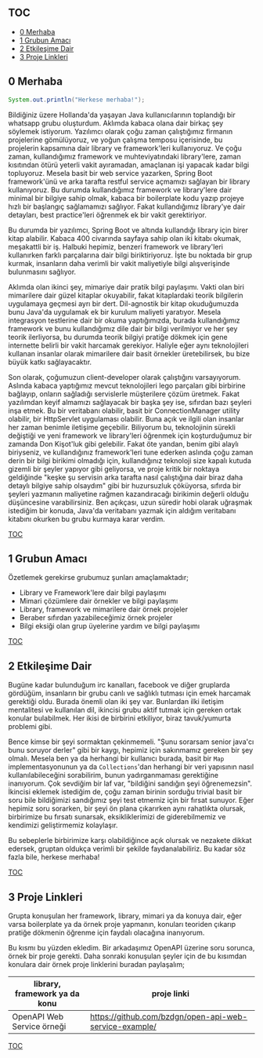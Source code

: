 TOC
---
- [0 Merhaba](#0-merhaba) <br/>
- [1 Grubun Amacı](#1-grubun-amacı) <br/>
- [2 Etkileşime Dair](#2-etkileşime-dair) <br/>
- [3 Proje Linkleri](#3-proje-linkleri)  <br/>


 0 Merhaba
----------
```java
System.out.println("Herkese merhaba!");
```

Bildiğiniz üzere Hollanda'da yaşayan Java kullanıcılarının toplandığı bir whatsapp grubu oluşturdum. Aklımda kabaca olana dair birkaç şey söylemek istiyorum. Yazılımcı olarak çoğu zaman çalıştığımız firmanın projelerine gömülüyoruz, ve yoğun çalışma temposu içerisinde, bu projelerin kapsamına dair library ve framework'leri kullanıyoruz. Ve çoğu zaman, kullandığımız framework ve muhteviyatındaki library'lere, zaman kısıtından ötürü yeterli vakit ayıramadan, amaçlanan işi yapacak kadar bilgi topluyoruz. Mesela basit bir web service yazarken, Spring Boot framework'ünü ve arka tarafta restful service açmamızı sağlayan bir library kullanıyoruz. Bu durumda kullandığımız framework ve library'lere dair minimal bir bilgiye sahip olmak, kabaca bir boilerplate kodu yazıp projeye hızlı bir başlangıç sağlamamızı sağlıyor. Fakat kullandığımız library'ye dair detayları, best practice'leri öğrenmek ek bir vakit gerektiriyor.

Bu durumda bir yazılımcı, Spring Boot ve altında kullandığı library için birer kitap alabilir. Kabaca 400 civarında sayfaya sahip olan iki kitabı okumak, meşakattli bir iş. Halbuki hepimiz, benzeri framework ve library'leri kullanırken farklı parçalarına dair bilgi biriktiriyoruz. İşte bu noktada bir grup kurmak, insanların daha verimli bir vakit maliyetiyle bilgi alışverişinde bulunmasını sağlıyor.

Aklımda olan ikinci şey, mimariye dair pratik bilgi paylaşımı. Vakti olan biri mimarilere dair güzel kitaplar okuyabilir, fakat kitaplardaki teorik bilgilerin uygulamaya geçmesi ayrı bir dert. Dil-agnostik bir kitap okuduğumuzda bunu Java'da uygulamak ek bir kurulum maliyeti yaratıyor. Mesela integrasyon testlerine dair bir okuma yaptığımızda, burada kullandığımız framework ve bunu kullandığımız dile dair bir bilgi verilmiyor ve her şey teorik ilerliyorsa, bu durumda teorik bilgiyi pratiğe dökmek için gene internette belirli bir vakit harcamak gerekiyor. Haliyle eğer aynı teknolojileri kullanan insanlar olarak mimarilere dair basit örnekler üretebilirsek, bu bize büyük katkı sağlayacaktır.

Son olarak, çoğumuzun client-developer olarak çalıştığını varsayıyorum. Aslında kabaca yaptığımız mevcut teknolojileri lego parçaları gibi birbirine bağlayıp, onların sağladığı servislerle müşterilere çözüm üretmek. Fakat yazılımdan keyif almamızı sağlayacak bir başka şey ise, sıfırdan bazı şeyleri inşa etmek. Bu bir veritabanı olabilir, basit bir ConnectionManager utility olabilir, bir HttpServlet uygulaması olabilir. Buna açık ve ilgili olan insanlar her zaman benimle iletişime geçebilir. Biliyorum bu, teknolojinin sürekli değiştiği ve yeni framework ve library'leri öğrenmek için koşturduğumuz bir zamanda Don Kişot'luk gibi gelebilir. Fakat öte yandan, benim gibi alaylı biriyseniz, ve kullandığınız framework'leri tune ederken aslında çoğu zaman derin bir bilgi birikimi olmadığı için, kullandığınız teknoloji size kapalı kutuda gizemli bir şeyler yapıyor gibi geliyorsa, ve proje kritik bir noktaya geldiğinde "keşke şu servisin arka tarafta nasıl çalıştığına dair biraz daha detaylı bilgiye sahip olsaydım" gibi bir huzursuzluk çöküyorsa, sıfırda bir şeyleri yazmanın maliyetine rağmen kazandıracağı birikimin değerli olduğu düşüncesine varabilirsiniz. Ben açıkçası, uzun süredir hobi olarak uğraşmak istediğim bir konuda, Java'da veritabanı yazmak için aldığım veritabanı kitabını okurken bu grubu kurmaya karar verdim.


[TOC](#toc)


 1 Grubun Amacı
---------------

Özetlemek gerekirse grubumuz şunları amaçlamaktadır;

- Library ve Framework'lere dair bilgi paylaşımı
- Mimari çözümlere dair örnekler ve bilgi paylaşımı
- Library, framework ve mimarilere dair örnek projeler
- Beraber sıfırdan yazabileceğimiz örnek projeler
- Bilgi eksiği olan grup üyelerine yardım ve bilgi paylaşımı


[TOC](#toc)


 2 Etkileşime Dair
------------------

Bugüne kadar bulunduğum irc kanalları, facebook ve diğer gruplarda gördüğüm, insanların bir grubu canlı ve sağlıklı tutması için emek harcamak gerektiği oldu. Burada önemli olan iki şey var. Bunlardan ilki iletişim mentalitesi ve kullanılan dil, ikincisi grubu aktif tutmak için gereken ortak konular bulabilmek. Her ikisi de birbirini etkiliyor, biraz tavuk/yumurta problemi gibi.

Bence kimse bir şeyi sormaktan çekinmemeli. "Şunu sorarsam senior java'cı bunu soruyor derler" gibi bir kaygı, hepimiz için sakınmamız gereken bir şey olmalı. Mesela ben ya da herhangi bir kullanıcı burada, basit bir `Map` implementasyonunun ya da `Collections`'dan herhangi bir veri yapısının nasıl kullanılabileceğini sorabilirim, bunun yadırganmaması gerektiğine inanıyorum. Çok sevdiğim bir laf var, "bildiğini sandığın şeyi öğrenemezsin". İkincisi eklemek istediğim de, çoğu zaman birinin sorduğu trivial basit bir soru bile bildiğimizi sandığımız şeyi test etmemiz için bir fırsat sunuyor. Eğer hepimiz soru sorarken, bir şeyi ön plana çıkarırken aynı rahatlıkta olursak, birbirimize bu fırsatı sunarsak, eksikliklerimizi de giderebilmemiz ve kendimizi geliştirmemiz kolaylaşır. 

Bu sebeplerle birbirimize karşı olabildiğince açık olursak ve nezakete dikkat edersek, gruptan oldukça verimli bir şekilde faydanalabiliriz. Bu kadar söz fazla bile, herkese merhaba!


[TOC](#toc)


 3 Proje Linkleri
-----------------

Grupta konuşulan her framework, library, mimari ya da konuya dair, eğer varsa boilerplate ya da örnek proje yapmanın, konuları teoriden çıkarıp pratiğe dökmenin öğrenme için faydalı olacağına inanıyorum.

Bu kısmı bu yüzden ekledim. Bir arkadaşımız OpenAPI üzerine soru sorunca, örnek bir proje gerekti. Daha sonraki konuşulan şeyler için de bu kısımdan konulara dair örnek proje linklerini buradan paylaşalım;

| library, framework ya da konu | proje linki |
| ----------------------------- | ----------- |
| OpenAPI Web Service örneği    | https://github.com/bzdgn/open-api-web-service-example/ |


[TOC](#toc)



